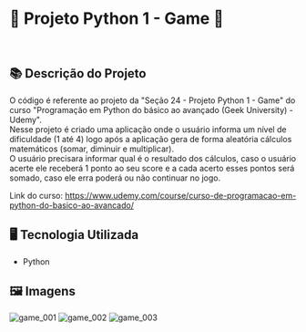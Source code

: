 # 🐍 Projeto Python 1 - Game 🚀
<br>

## 📚 Descrição do Projeto
O código é referente ao projeto da "Seção 24 - Projeto Python 1 - Game" do curso "Programação em Python do básico ao avançado (Geek University) - Udemy".
<br>Nesse projeto é criado uma aplicação onde o usuário informa um nível de dificuldade (1 até 4) logo após a aplicação gera de forma aleatória cálculos matemáticos (somar, diminuir e multiplicar).
<br>O usuário precisara informar qual é o resultado dos cálculos, caso o usuário acerte ele receberá 1 ponto ao seu score e a cada acerto esses pontos será somado, caso ele erra poderá ou não continuar no jogo.


Link do curso: https://www.udemy.com/course/curso-de-programacao-em-python-do-basico-ao-avancado/


## 🖥️ Tecnologia Utilizada
- Python

## 🖼️ Imagens
![game_001](https://github.com/VitorSouza01/Projeto_Python_1-Game/assets/104541182/6e26bfb7-32d6-4c84-b130-dcc28074deff)
![game_002](https://github.com/VitorSouza01/Projeto_Python_1-Game/assets/104541182/ad6225d3-71cd-4925-a3ea-6d7403d5153f)
![game_003](https://github.com/VitorSouza01/Projeto_Python_1-Game/assets/104541182/6664920d-8629-4979-9164-22e532477ae8)
